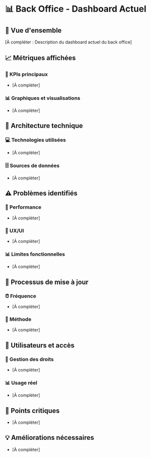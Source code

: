 # 📊 Back Office - Dashboard Actuel

## 🎯 Vue d'ensemble

[À compléter : Description du dashboard actuel du back office]

## 📈 Métriques affichées

### 🔢 KPIs principaux
- [À compléter]

### 📊 Graphiques et visualisations
- [À compléter]

## 🔧 Architecture technique

### 💻 Technologies utilisées
- [À compléter]

### 🗄️ Sources de données
- [À compléter]

## ⚠️ Problèmes identifiés

### 🐌 Performance
- [À compléter]

### 🎨 UX/UI
- [À compléter]

### 📊 Limites fonctionnelles
- [À compléter]

## 🔄 Processus de mise à jour

### ⏰ Fréquence
- [À compléter]

### 🔧 Méthode
- [À compléter]

## 👥 Utilisateurs et accès

### 🔐 Gestion des droits
- [À compléter]

### 📊 Usage réel
- [À compléter]

## 🚨 Points critiques
- [À compléter]

## 💡 Améliorations nécessaires
- [À compléter] 